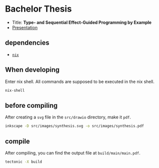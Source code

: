 # Bachelor Thesis

- Title: **Type- and Sequential Effect-Guided Programming by Example**
- [Presentation](https://docs.google.com/presentation/d/1OtlAz22BQaNUWC0A5MbLpZ4gZqEj-UjzBgQu-w4Pb0s/edit?usp=sharing)

## dependencies

- [`nix`](https://nixos.org/download.html#download-nix)

## When developing

Enter nix shell. All commands are supposed to be executed in the nix shell.

```bash
nix-shell
```

## before compiling

After creating a `svg` file in the `src/drawio` directory, make it `pdf`.

```bash
inkscape -D src/images/synthesis.svg -o src/images/synthesis.pdf
```

## compile

After compiling, you can find the output file at `build/main/main.pdf`.

```bash
tectonic -X build
```
